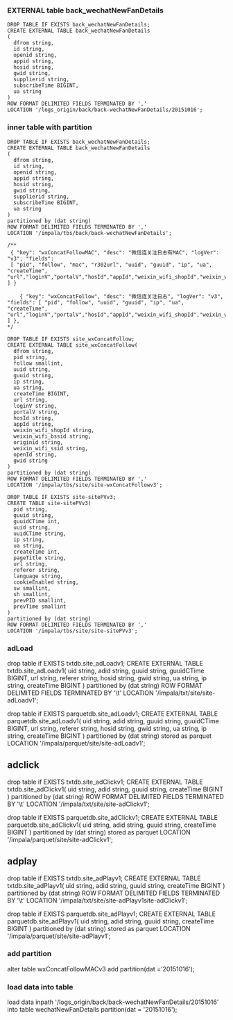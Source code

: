### EXTERNAL table back_wechatNewFanDetails
```
DROP TABLE IF EXISTS back_wechatNewFanDetails;
CREATE EXTERNAL TABLE back_wechatNewFanDetails
(
  dfrom string,
  id string,
  openid string,
  appid string,
  hosid string,
  gwid string,
  supplierid string,
  subscribeTime BIGINT,
  ua string
)
ROW FORMAT DELIMITED FIELDS TERMINATED BY ','
LOCATION '/logs_origin/back/back-wechatNewFanDetails/20151016';
```

### inner table with partition
```
DROP TABLE IF EXISTS back_wechatNewFanDetails;
CREATE EXTERNAL TABLE back_wechatNewFanDetails
(
  dfrom string,
  id string,
  openid string,
  appid string,
  hosid string,
  gwid string,
  supplierid string,
  subscribeTime BIGINT,
  ua string
)
partitioned by (dat string)
ROW FORMAT DELIMITED FIELDS TERMINATED BY ','
LOCATION '/impala/tbs/back/back-wechatNewFanDetails';

/**
 { "key": "wxConcatFollowMAC", "desc": "微信连关注日志有MAC", "logVer": "v3", "fields":
 [ "pid", "follow", "mac", "r302url", "uuid", "guuid", "ip", "ua", "createTime", "url","loginV","portalV","hosId","appId","weixin_wifi_shopId","weixin_wifi_bssid","originid","weixin_wifi_ssid","openId","gwid"  ] }

    { "key": "wxConcatFollow", "desc": "微信连关注日志", "logVer": "v3", "fields": [ "pid", "follow", "uuid", "guuid", "ip", "ua", "createTime", "url","loginV","portalV","hosId","appId","weixin_wifi_shopId","weixin_wifi_bssid","originid","weixin_wifi_ssid","openId","gwid" ] },
*/

DROP TABLE IF EXISTS site_wxConcatFollow;
CREATE EXTERNAL TABLE site_wxConcatFollow(
  dfrom string,
  pid string,
  follow smallint,
  uuid string,
  guuid string,
  ip string,
  ua string,
  createTime BIGINT,
  url string,
  loginV string,
  portalV string,
  hosId string,
  appId string,
  weixin_wifi_shopId string,
  weixin_wifi_bssid string,
  originid string,
  weixin_wifi_ssid string,
  openId string,
  gwid string
)
partitioned by (dat string)
ROW FORMAT DELIMITED FIELDS TERMINATED BY ','
LOCATION '/impala/tbs/site/site-wxConcatFollowv3';

```

```
DROP TABLE IF EXISTS site-sitePVv3;
CREATE TABLE site-sitePVv3(
  pid string,
  guuid string,
  guuidCTime int,
  uuid string,
  uuidCTime string,
  ip string,
  ua string,
  createTime int,
  pageTitle string,
  url string,
  referer string,
  language string,
  cookieEnabled string,
  sw smallint,
  sh smallint,
  prevPID smallint,
  prevTime smallint
)
partitioned by (dat string)
ROW FORMAT DELIMITED FIELDS TERMINATED BY ','
LOCATION '/impala/tbs/site/site-sitePVv3';
```

### adLoad

drop table if EXISTS txtdb.site_adLoadv1;
CREATE EXTERNAL TABLE txtdb.site_adLoadv1(
    uid string,
    adid string,
    guuid string,
    guuidCTime BIGINT,
    url string,
    referer string,
    hosid string,
    gwid string,
    ua string,
    ip string,
    createTime BIGINT
  )
partitioned by (dat string)
ROW FORMAT DELIMITED FIELDS TERMINATED BY '\t'
LOCATION '/impala/txt/site/site-adLoadv1';

drop table if EXISTS parquetdb.site_adLoadv1;
CREATE EXTERNAL TABLE parquetdb.site_adLoadv1(
    uid string,
    adid string,
    guuid string,
    guuidCTime BIGINT,
    url string,
    referer string,
    hosid string,
    gwid string,
    ua string,
    ip string,
    createTime BIGINT
  )
partitioned by (dat string)
stored as parquet
LOCATION '/impala/parquet/site/site-adLoadv1';

## adclick

drop table if EXISTS txtdb.site_adClickv1;
CREATE EXTERNAL TABLE txtdb.site_adClickv1(
  uid string,
  adid string,
  guuid string,
  createTime BIGINT
  )
partitioned by (dat string)
ROW FORMAT DELIMITED FIELDS TERMINATED BY '\t'
LOCATION '/impala/txt/site/site-adClickv1';

drop table if EXISTS parquetdb.site_adClickv1;
CREATE EXTERNAL TABLE parquetdb.site_adClickv1(
  uid string,
  adid string,
  guuid string,
  createTime BIGINT
  )
partitioned by (dat string)
stored as parquet
LOCATION '/impala/parquet/site/site-adClickv1';

## adplay

drop table if EXISTS txtdb.site_adPlayv1;
CREATE EXTERNAL TABLE txtdb.site_adPlayv1(
  uid string,
  adid string,
  guuid string,
  createTime BIGINT
  )
partitioned by (dat string)
ROW FORMAT DELIMITED FIELDS TERMINATED BY '\t'
LOCATION '/impala/txt/site/site-adPlayv1site-adClickv1';

drop table if EXISTS parquetdb.site_adPlayv1;
CREATE EXTERNAL TABLE parquetdb.site_adPlayv1(
  uid string,
  adid string,
  guuid string,
  createTime BIGINT
  )
partitioned by (dat string)
stored as parquet
LOCATION '/impala/parquet/site/site-adPlayv1';

### add partition

  alter table wxConcatFollowMACv3 add partition(dat ='20151016');

### load data into table

  load data inpath '/logs_origin/back/back-wechatNewFanDetails/20151016' into table wechatNewFanDetails partition(dat = '20151016');
